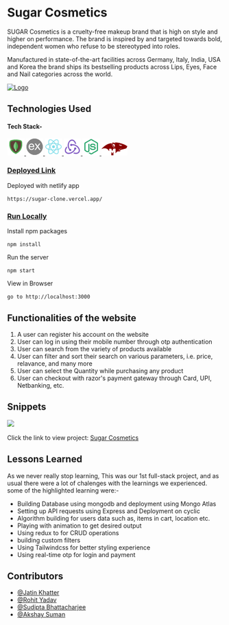 # Sugar Cosmetics
SUGAR Cosmetics is a cruelty-free makeup brand that is high on style and higher on performance. The brand is inspired by and targeted towards bold, independent women who refuse to be stereotyped into roles.

Manufactured in state-of-the-art facilities across Germany, Italy, India, USA and Korea the brand ships its bestselling products across Lips, Eyes, Face and Nail categories across the world.

<a href="https://sugar-clone.vercel.app/">![Logo](https://media.sugarcosmetics.com/upload/Logo-static.jpg)</a>
## Technologies Used

#### Tech Stack-

<p float="left">
   <a href="https://www.mongodb.com/" target="_blank" rel="noreferrer"> <img src="https://github.com/ribhar/ribhar/blob/main/giticons/icons8-mongodb.svg" alt="mongodb" width="40" height="40"/> </a>
   <a href="https://expressjs.com" target="_blank" rel="noreferrer"> <img src="https://github.com/ribhar/ribhar/blob/main/giticons/express.png" alt="express" width="40" height="40"/> </a>
  <a href="https://reactjs.org/" target="_blank" rel="noreferrer"> <img src="https://github.com/ribhar/ribhar/blob/main/giticons/icons8-react-native.svg" alt="react" width="40" height="40"/> </a> 
   <a href="https://redux.js.org/" target="_blank" rel="noreferrer"> <img src="https://github.com/ribhar/ribhar/blob/main/giticons/icons8-redux.svg" alt="redux" width="40" height="40"/> 
  <a href="https://nodejs.org" target="_blank" rel="noreferrer"> <img src="https://github.com/ribhar/ribhar/blob/main/giticons/icons8-node-js.svg" alt="nodejs" width="40" height="40"/> </a>
   <a href="https://mongoosejs.com/" target="_blank" rel="noreferrer"> <img src="https://github.com/ribhar/ribhar/blob/main/giticons/mongoose.png" alt="mongoose" width="60" height="30"/> 
   </a>
    
 
</p>
 
 ### <u>Deployed Link</u>


Deployed with netlify app 
```
https://sugar-clone.vercel.app/
 ```

### <u>Run Locally</u>


Install npm packages

```
npm install
```

Run the server

```
npm start
```

View in Browser

```
go to http://localhost:3000
```

## Functionalities of the website

1. A user can register his account on the website
2. User can log in using their mobile number through otp authentication
3. User can search from the variety of products available 
4. User can filter and sort their search on various parameters, i.e. price, relavance, and many more
5. User can select the Quantity while purchasing any product
6. User can checkout with razor's payment gateway through Card, UPI, Netbanking, etc. 

## Snippets
<p>
    <img src="https://user-images.githubusercontent.com/99549985/181001784-12bc929e-020b-430c-b5a7-ac2f6dcccb04.png" >
   </p>
 
 Click the link to view project: 
 <a href="https://sugar-clone.vercel.app/">Sugar Cosmetics</a>
  
## Lessons Learned

As we never really stop learning, This was our 1st full-stack project, and as usual there were a lot of chalenges with the learnings we experienced. some of the highlighted learning were:-
- Building Database using mongodb and deployment using Mongo Atlas
- Setting up API requests using Express and Deployment on cyclic
- Algorithm building for users data such as, items in cart, location etc.
- Playing with animation to get desired output
- Using redux to for CRUD operations
- building custom filters
- Using Tailwindcss for better styling experience
- Using real-time otp for login and payment


## Contributors

- [@Jatin Khatter](https://github.com/JatinKhatter07)
- [@Rohit Yadav](https://github.com/Rohit94yadav)
- [@Sudipta Bhattacharjee ](https://github.com/sudiptadip)
- [@Akshay Suman](https://github.com/akshay655-max)

